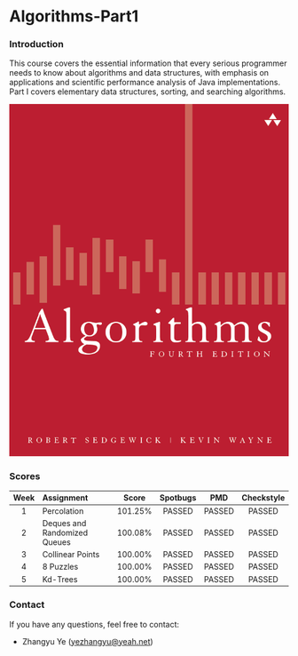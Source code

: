 # Algorithms-Part1

### Introduction

This course covers the essential information that every serious programmer needs to know about algorithms and data structures, with emphasis on applications and scientific performance analysis of Java implementations. Part I covers elementary data structures, sorting, and searching algorithms. 

![img](https://github.com/qiushizaino2/Algorithm-Part1/blob/master/cover.png)
### Scores
|Week  | Assignment                   | Score   | Spotbugs |  PMD  | Checkstyle|
|:----:|:---------------------------- |:-------:|:-------:|:-------:|:---------:| 
|1     | Percolation                  | 101.25% |  PASSED  | PASSED  |   PASSED  |
|2     | Deques and Randomized Queues | 100.08% |  PASSED  | PASSED  |   PASSED  |
|3     | Collinear Points             | 100.00% |  PASSED  | PASSED  |   PASSED  |
|4     | 8 Puzzles                    | 100.00% |  PASSED  | PASSED  |   PASSED  |
|5     | Kd-Trees                      | 100.00% |  PASSED  | PASSED  |   PASSED  |

### Contact
If you have any questions, feel free to contact:
- Zhangyu Ye (yezhangyu@yeah.net)
